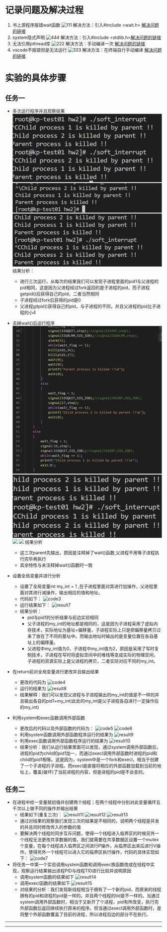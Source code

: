 # 记录问题及解决过程    
1. 书上源程序报错wait函数
![111](./images/111.png)
解决方法：引入#include <wait.h>  [解决问题的链接][1]
2. system隐式声明
![444](images/444.png)
解决方法：引入#include <stdlib.h>[解决问题的链接][4]
3. 无法引用pthread库
![222](images/222.png)
解决方法：手动编译一次 [解决问题的链接][2]
4. vscode不报错但是无法运行
![333](images/333.png)
解决方法：在终端自行手动编译 [解决问题的链接][3]
 
# 实验的具体步骤
## 任务一
- 多次运行程序并且观察结果
![实验结果](images/result1.png)
![实验结果](images/result2.png)
![实验结果](images/result3.png)
结果分析：
    + 进行三次运行，从每次的结果我们可以发现子进程里面的pid1与父进程的pid相同，这是因为父进程经过fork返回的是子进程的pid，而子进程getpid()后获得自己的pid，二者当然相同
    + 子进程经过fork后获得的pid是0
    + 父进程gitpid()获得自己的pid，与子进程的不同，并且父进程的pid比子进程的小4

- 去掉wait()后运行程序
    ![实验代码](images/code2.png)
    ![](./images/result4.png)
    ![](images/result5.png)
    ![](images/result6.png)
    结果分析
    + 这三次parent先输出，原因是注释掉了wait()函数,父进程不用等子进程执行完毕再执行
    + 其余特性与未注释掉wait()函数时一致
    
- 设置全局变量并进行分析
    + 设置了全局变量int my_int = 1 ,在子进程里面对其进行加操作，父进程里面对其进行减操作，输出相应的值和地址。
    + 代码如下：
    ![code3](images/code3.png)
    + 运行结果如下：
    ![result7](images/result7.png)
    + 结果分析：
        + pid与pid1的分析结果与前边实验相同
        + 父子进程的my_int的地址都是相同的，这是因为子进程采用了虚拟内存技术，实际地址为基址+偏移量，子进程实际上只是把偏移量拷贝过来了放在了不同的基址中。而输出地址时输出的是变量位置在各自基址上的偏移量。
        + 父进程中my_int值为0，子进程中my_int值为2，原因是采用了写时复制技术，子进程在写时将虚拟空间中的堆栈等变成实际的物理空间，子进程的资源实际上是父进程的拷贝，二者实际对应不同的my_int。

- 在return前对全局变量进行更改并且输出结果
    + 更改的代码为
    ![code4](images/code4.png)
    + 运行的结果为
    ![result8](images/result8.png)
    + 结果解释：我们可以发现父进程与子进程输出的my_int的值是不一样的并且输出各自的pid1+my_int(此处的my_int是父子进程各自进行一定操作后的my_int)

- 利用system和exec函数调用外部函数
    + 更改后的代码以及外部函数的代码为：
    ![code5](images/code5.png)
    ![code6](images/code6.png)
    + 利用system函数调用外部函数程序运行的结果为
    ![result9](images/result9.png) 
    + 利用exec函数调用外部函数程序运行的结果为
    ![result10](images/result10.png)
    + 结果分析：我们从运行结果里面可以发现，通过system调用外部函数后，进程的pid为child的pid1加一，而通过execl调用外部函数时进程的pid和child的pid1相等。这是因为，system中是一个fork和execl，相当于创建了一个子进程的子进程。而execl是直接将相应的外部函数加载到当前的地址上，覆盖(破坏)了当前进程的内容，但是进程的pid是不会变的。


## 任务二
- 在进程中给一变量赋初值并创建两个线程；在两个线程中分别对此变量循环五千次以上做不同的操作并输出结果
    + 结果如下(重复三次)：
    ![result11](images/result11.png)
    ![result12](images/result12.png)
    ![result13](images/result13.png)
    + 通过对结果的观察我们发现三次的结果是不相同的，说明两个线程是并发的并且同时修改传入的参数的值
    + 要解决两个线程的同步互斥问题，使得一个线程进入临界区的时候另外一个线程无法更改共享数据的值，我们就需要在共享数据区设置一个mutex个变量，在每个线程进入临界区之间进行P操作，从临界区出来后进行V操作，使得另外一个线程可以进入它的临界区执行操作，代码的具体实现如下：
    ![code7](images/code7.png)
- 将任务一中第一个实验调用system函数和调用exec族函数改成在线程中实现，观察运行结果输出进程PID与线程TID进行比较并说明原因
    + 调用system函数的结果如下
    ![result14](images/result14.png)
    + 调用execl函数的结果如下
    ![result15](images/result15.png)
    + 对结果的分析：我们发现新线程相当于拥有了一个新的pid，而原来的线程拥有的pid和进程的pid是一样的。并且两个线程的tid是不一样的。当通过system调用外部函数时，相当于又新开了个进程，pid有所改变，执行完外部函数后返回继续执行原来的程序。但当通过execl调用外部函数时，是将整个外部函数覆盖了目前的进程，所以进程后边的部分不在执行。






















---
---


[1]: https://blog.csdn.net/wyhh_0101/article/details/83933308?ops_request_misc=%257B%2522request%255Fid%2522%253A%2522166633485316782390525276%2522%252C%2522scm%2522%253A%252220140713.130102334..%2522%257D&request_id=166633485316782390525276&biz_id=0&utm_medium=distribute.pc_search_result.none-task-blog-2~all~top_positive~default-1-83933308-null-null.142^v59^opensearch_v2,201^v3^add_ask&utm_term=wait&spm=1018.2226.3001.4187
[2]:https://blog.csdn.net/weixin_38102771/article/details/91351126?ops_request_misc=%257B%2522request%255Fid%2522%253A%2522166640731716800180649761%2522%252C%2522scm%2522%253A%252220140713.130102334..%2522%257D&request_id=166640731716800180649761&biz_id=0&utm_medium=distribute.pc_search_result.none-task-blog-2~all~baidu_landing_v2~default-2-91351126-null-null.142^v59^opensearch_v2,201^v3^add_ask&utm_term=pthread%E5%BA%93%E5%BC%95%E7%94%A8
[3]:https://blog.csdn.net/weixin_42676396/article/details/123993146?ops_request_misc=%257B%2522request%255Fid%2522%253A%2522166641102916800180699505%2522%252C%2522scm%2522%253A%252220140713.130102334..%2522%257D&request_id=166641102916800180699505&biz_id=0&utm_medium=distribute.pc_search_result.none-task-blog-2~all~top_positive~default-1-123993146-null-null.142^v59^opensearch_v2,201^v3^add_ask&utm_term=undefined%20reference%20to%20%60pthread_create&spm=1018.2226.3001.4187
[4]:https://blog.csdn.net/dark_cy/article/details/89715625?ops_request_misc=%257B%2522request%255Fid%2522%253A%2522166643347616800186522509%2522%252C%2522scm%2522%253A%252220140713.130102334..%2522%257D&request_id=166643347616800186522509&biz_id=0&utm_medium=distribute.pc_search_result.none-task-blog-2~all~sobaiduend~default-1-89715625-null-null.142^v59^opensearch_v2,201^v3^add_ask&utm_term=system%E5%87%BD%E6%95%B0%E5%A4%B4%E6%96%87%E4%BB%B6&spm=1018.2226.3001.4187